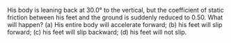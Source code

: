 His body is leaning back at 30.0° to the vertical, but the coefficient
of static friction between his feet and the ground is suddenly reduced to
0.50. What will happen? (a) His entire body will accelerate forward; (b) his
feet will slip forward; (c) his feet will slip backward; (d) his feet will not slip.